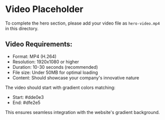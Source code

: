 # Video Placeholder

To complete the hero section, please add your video file as `hero-video.mp4` in this directory.

## Video Requirements:
- Format: MP4 (H.264)
- Resolution: 1920x1080 or higher
- Duration: 10-30 seconds (recommended)
- File size: Under 50MB for optimal loading
- Content: Should showcase your company's innovative nature

The video should start with gradient colors matching:
- Start: #dde0e3
- End: #dfe2e5

This ensures seamless integration with the website's gradient background.